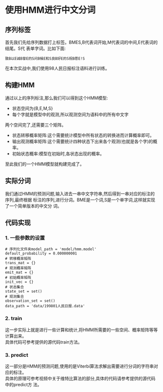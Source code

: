 # 使用HMM进行中文分词
## 序列标签
首先我们先给序列数据打上标签。BMES,B代表词开始,M代表词的中间,E代表词的结尾。S代
表单字词。比如下面:
```
致B以E诚B挚E的S问B候E和S良B好E的S祝B愿E!S
```
在本次实战中,我们使用98人民日报标注语料进行训练。
## 构建HMM
通过以上的序列标注,那么我们可以得到这个HMM模型:
- 状态空间为{B,E,M,S}
- 每个字就是模型中的观测,所以观测空间为语料中的所有中文字

两个空间完了,还需要三个矩阵。

- 状态转移概率矩阵:这个需要统计模型中所有状态的转换进而计算概率即可。
- 输出观测概率矩阵:这个需要统计四种状态下出来各个观测(也就是各个字)的概率。
- 初始状态概率:模型在初始时,各状态出现的概率。

至此我们的一个HMM模型就构建完成了。
## 实际分词
我们通过HMM的预测问题,输入进去一串中文字符串,然后得到一串对应的标注的序列,最终根据
标注的序列,进行分词。BME是一个词,S是一个单字词,这样就实现了一个简单版本的中文分
词。
## 代码实现
### 1. 一些参数的设置
```
# 序列化文件夹model_path = 'model/hmm.model'
default_probability = 0.000000001
# 转移概率矩阵
trans_mat = {}
# 观测概率矩阵
emit_mat = {}
# 初始概率矩阵
init_vec = {}
# 状态集合
state_set = set()
# 观测集合
observation_set = set()
data_path = 'data/199801人民日报.data'
```
### 2. train
这一步实际上就是进行一些计算和统计,将HMM所需要的一些空间、概率矩阵等等计算出来。  
具体代码可参考提供的源代码train方法。
### 3. predict
这一部分是HMM的预测问题,使用的是Viterbi算法求解出需要进行分词的字符串对应的标注。  
具体的原理可参考视频中关于维特比算法的部分,具体的代码请参考提供的源代码中的predict方
法。